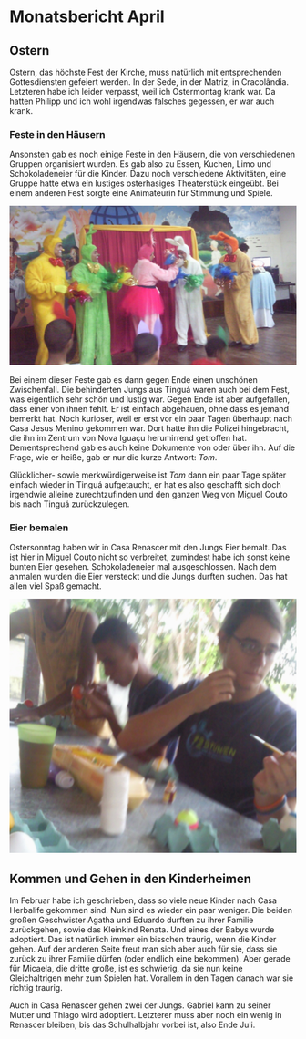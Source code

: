 # Monatsbericht April #

## Ostern ##

Ostern, das höchste Fest der Kirche, muss natürlich mit entsprechenden Gottesdiensten gefeiert werden. In der Sede, in der Matriz, in Cracolândia. Letzteren habe ich leider verpasst, weil ich Ostermontag krank war. Da hatten Philipp und ich wohl irgendwas falsches gegessen, er war auch krank.

### Feste in den Häusern ###

Ansonsten gab es noch einige Feste in den Häusern, die von verschiedenen Gruppen organisiert wurden. Es gab also zu Essen, Kuchen, Limo und Schokoladeneier für die Kinder. Dazu noch verschiedene Aktivitäten, eine Gruppe hatte etwa ein lustiges osterhasiges Theaterstück eingeübt. Bei einem anderen Fest sorgte eine Animateurin für Stimmung und Spiele.

![Theaterspiel beim Osterfest in der Sede](images/pascoa_sede.jpg)

Bei einem dieser Feste gab es dann gegen Ende einen unschönen Zwischenfall. Die behinderten Jungs aus Tinguá waren auch bei dem Fest, was eigentlich sehr schön und lustig war. Gegen Ende ist aber aufgefallen, dass einer von ihnen fehlt. Er ist einfach abgehauen, ohne dass es jemand bemerkt hat. Noch kurioser, weil er erst vor ein paar Tagen überhaupt nach Casa Jesus Menino gekommen war. Dort hatte ihn die Polizei hingebracht, die ihn im Zentrum von Nova Iguaçu herumirrend getroffen hat. Dementsprechend gab es auch keine Dokumente von oder über ihn. Auf die Frage, wie er heiße, gab er nur die kurze Antwort: *Tom*.

Glücklicher- sowie merkwürdigerweise ist *Tom* dann ein paar Tage später einfach wieder in Tinguá aufgetaucht, er hat es also geschafft sich doch irgendwie alleine zurechtzufinden und den ganzen Weg von Miguel Couto bis nach Tinguá zurückzulegen.

### Eier bemalen ###

Ostersonntag haben wir in Casa Renascer mit den Jungs Eier bemalt. Das ist hier in Miguel Couto nicht so verbreitet, zumindest habe ich sonst keine bunten Eier gesehen. Schokoladeneier mal ausgeschlossen. Nach dem anmalen wurden die Eier versteckt und die Jungs durften suchen. Das hat allen viel Spaß gemacht.

![beim Eierbemalen](images/eier_malen.jpg)

## Kommen und Gehen in den Kinderheimen ##

Im Februar habe ich geschrieben, dass so viele neue Kinder nach Casa Herbalife gekommen sind. Nun sind es wieder ein paar weniger. Die beiden großen Geschwister Agatha und Eduardo durften zu ihrer Familie zurückgehen, sowie das Kleinkind Renata. Und eines der Babys wurde adoptiert. Das ist natürlich immer ein bisschen traurig, wenn die Kinder gehen. Auf der anderen Seite freut man sich aber auch für sie, dass sie zurück zu ihrer Familie dürfen (oder endlich eine bekommen). Aber gerade für Micaela, die dritte große, ist es schwierig, da sie nun keine Gleichaltrigen mehr zum Spielen hat. Vorallem in den Tagen danach war sie richtig traurig.

Auch in Casa Renascer gehen zwei der Jungs. Gabriel kann zu seiner Mutter und Thiago wird adoptiert. Letzterer muss aber noch ein wenig in Renascer bleiben, bis das Schulhalbjahr vorbei ist, also Ende Juli.